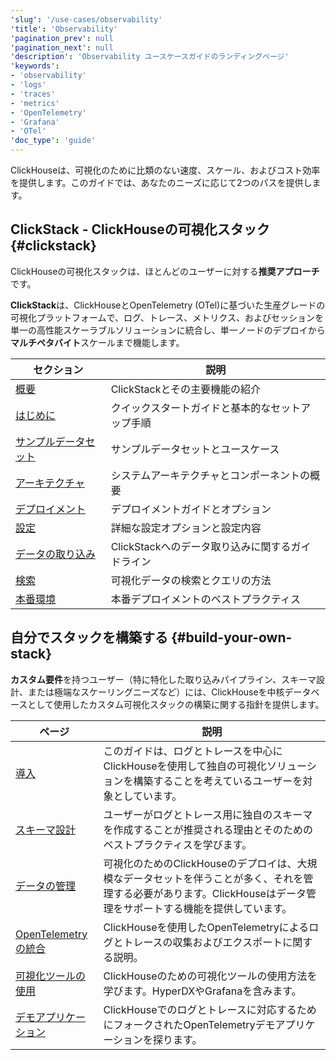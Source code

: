 ```yaml
---
'slug': '/use-cases/observability'
'title': 'Observability'
'pagination_prev': null
'pagination_next': null
'description': 'Observability ユースケースガイドのランディングページ'
'keywords':
- 'observability'
- 'logs'
- 'traces'
- 'metrics'
- 'OpenTelemetry'
- 'Grafana'
- 'OTel'
'doc_type': 'guide'
---
```


ClickHouseは、可視化のために比類のない速度、スケール、およびコスト効率を提供します。このガイドでは、あなたのニーズに応じて2つのパスを提供します。

## ClickStack - ClickHouseの可視化スタック {#clickstack}

ClickHouseの可視化スタックは、ほとんどのユーザーに対する**推奨アプローチ**です。

**ClickStack**は、ClickHouseとOpenTelemetry (OTel)に基づいた生産グレードの可視化プラットフォームで、ログ、トレース、メトリクス、およびセッションを単一の高性能スケーラブルソリューションに統合し、単一ノードのデプロイから**マルチペタバイト**スケールまで機能します。

| セクション | 説明 |
|---------|-------------|
| [概要](/use-cases/observability/clickstack/overview) | ClickStackとその主要機能の紹介 |
| [はじめに](/use-cases/observability/clickstack/getting-started) | クイックスタートガイドと基本的なセットアップ手順 |
| [サンプルデータセット](/use-cases/observability/clickstack/sample-datasets) | サンプルデータセットとユースケース |
| [アーキテクチャ](/use-cases/observability/clickstack/architecture) | システムアーキテクチャとコンポーネントの概要 |
| [デプロイメント](/use-cases/observability/clickstack/deployment) | デプロイメントガイドとオプション |
| [設定](/use-cases/observability/clickstack/config) | 詳細な設定オプションと設定内容 |
| [データの取り込み](/use-cases/observability/clickstack/ingesting-data) | ClickStackへのデータ取り込みに関するガイドライン |
| [検索](/use-cases/observability/clickstack/search) | 可視化データの検索とクエリの方法 |
| [本番環境](/use-cases/observability/clickstack/production) | 本番デプロイメントのベストプラクティス |

## 自分でスタックを構築する {#build-your-own-stack}

**カスタム要件**を持つユーザー（特に特化した取り込みパイプライン、スキーマ設計、または極端なスケーリングニーズなど）には、ClickHouseを中核データベースとして使用したカスタム可視化スタックの構築に関する指針を提供します。

| ページ                                                        | 説明                                                                                                                                                                       |
|-------------------------------------------------------------|--------------------------------------------------------------------------------------------------------------------------------------------------------------------------|
| [導入](/use-cases/observability/introduction)            | このガイドは、ログとトレースを中心にClickHouseを使用して独自の可視化ソリューションを構築することを考えているユーザーを対象としています。                              |
| [スキーマ設計](/use-cases/observability/schema-design)          | ユーザーがログとトレース用に独自のスキーマを作成することが推奨される理由とそのためのベストプラクティスを学びます。                                                  |
| [データの管理](/observability/managing-data)          | 可視化のためのClickHouseのデプロイは、大規模なデータセットを伴うことが多く、それを管理する必要があります。ClickHouseはデータ管理をサポートする機能を提供しています。           |
| [OpenTelemetryの統合](/observability/integrating-opentelemetry) | ClickHouseを使用したOpenTelemetryによるログとトレースの収集およびエクスポートに関する説明。                                                                                |
| [可視化ツールの使用](/observability/grafana)    | ClickHouseのための可視化ツールの使用方法を学びます。HyperDXやGrafanaを含みます。                                                                                        |
| [デモアプリケーション](/observability/demo-application)    | ClickHouseでのログとトレースに対応するためにフォークされたOpenTelemetryデモアプリケーションを探ります。                                                                       |
